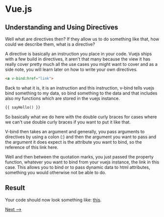 # Vue.js

## Understanding and Using Directives
Well what are directives then? If they allow us to do something like that, how could we describe them, what is a directive? 

A directive is basically an instruction you place in your code. 
Vuejs ships with a few build in directives, it aren't that many because the view it has really cover pretty much all the use cases you might want to cover and as a side note, you will learn later on how to write your own directives. 

```html
<a v-bind:href="link">
```

Back to what it is, it is an instruction and this instruction, v-bind tells vuejs bind something to my data, so bind something to the data and that includes also my functions which are stored in the vuejs instance.

```html
{{ sayHello() }}
```

So basically what we do here with the double curly braces for cases where we can't use double curly braces if you want to put it like that.

V-bind then takes an argument and generally, you pass arguments to directives by using a colon (:) and then the argument you want to pass and the argument it does expect is the attribute you want to bind, so the reference of this link here.

Well and then between the quotation marks, you just passed the property function, whatever you want to bind from your vuejs instance, the link in this case. This allows you to bind or to pass dynamic data to html attributes, something you would otherwise not be able to do.

## Result
Your code should now look something like: [this](https://jsfiddle.net/ministrare/hkt3b9gu/).

[Next -->](./V-once.md)